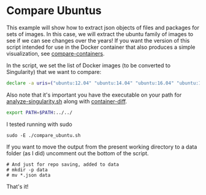 # Compare Ubuntus

This example will show how to extract json objects of files and packages
for sets of images. In this case, we will extract the ubuntu family of
images to see if we can see changes over the years! If you want the version of
this script intended for use in the Docker container that also produces a
simple visualization, see [compare-containers](../compare-containers).

In the script, we set the list of Docker images (to be converted to Singularity)
that we want to compare:

```bash
declare -a uris=("ubuntu:12.04" "ubuntu:14.04" "ubuntu:16.04" "ubuntu:17.04" "ubuntu:18.04")
```

Also note that it's important you have the executable on your path for [analyze-singularity.sh](../../analyze-singularity.sh)
along with [container-diff](https://github.com/GoogleContainerTools/container-diff).


```bash
export PATH=$PATH:../../
```

I tested running with sudo

```
sudo -E ./compare_ubuntu.sh
```

If you want to move the output from the present working directory to a data folder
(as I did) uncomment out the bottom of the script.

```
# And just for repo saving, added to data
# mkdir -p data
# mv *.json data
```

That's it!
